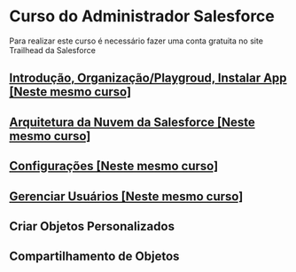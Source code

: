 # Curso do Administrador Salesforce

Para realizar este curso é necessário fazer uma conta gratuita no site
Trailhead da Salesforce

## [Introdução, Organização/Playgroud, Instalar App [Neste mesmo curso]](intro/README.MD)

## [Arquitetura da Nuvem da Salesforce [Neste mesmo curso]](arquiteturaNuvem/README.MD)

## [Configurações [Neste mesmo curso]](configuracao/README.MD)

## [Gerenciar Usuários [Neste mesmo curso]](configuracao/usuario/README.MD)

## Criar Objetos Personalizados

## Compartilhamento de Objetos

